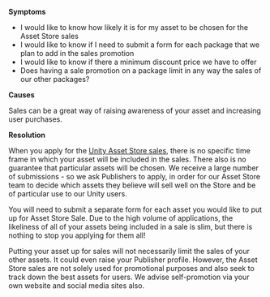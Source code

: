 

**Symptoms**


- I would like to know how likely it is for my asset to be chosen for the Asset Store sales
- I would like to know if I need to submit a form for each package that we plan to add in the sales promotion
- I would like to know if there a minimum discount price we have to offer
- Does having a sale promotion on a package limit in any way the sales of our other packages?



**Causes**



Sales can be a great way of raising awareness of your asset and increasing user purchases.



**Resolution**



When you apply for the [Unity Asset Store sales](https://docs.google.com/a/unity3d.com/forms/d/1eL91dQ2uttWV0hyIPjiYizP98BIxQOfrNx95NfJiLqI/viewform), there is no specific time frame in which your asset will be included in the sales. There also is no guarantee that particular assets will be chosen. We receive a large number of submissions - so we ask Publishers to apply, in order for our Asset Store team to decide which assets they believe will sell well on the Store and be of particular use to our Unity users.



You will need to submit a separate form for each asset you would like to put up for Asset Store Sale. Due to the high volume of applications, the likeliness of all of your assets being included in a sale is slim, but there is nothing to stop you applying for them all!



Putting your asset up for sales will not necessarily limit the sales of your other assets. It could even raise your Publisher profile. However, the Asset Store sales are not solely used for promotional purposes and also seek to track down the best assets for users. We advise self-promotion via your own website and social media sites also.

